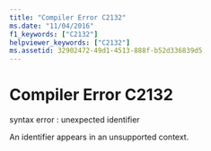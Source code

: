 ```yaml
---
title: "Compiler Error C2132"
ms.date: "11/04/2016"
f1_keywords: ["C2132"]
helpviewer_keywords: ["C2132"]
ms.assetid: 32902472-49d1-4513-888f-b52d336839d5
---
```

# Compiler Error C2132

syntax error : unexpected identifier

An identifier appears in an unsupported context.